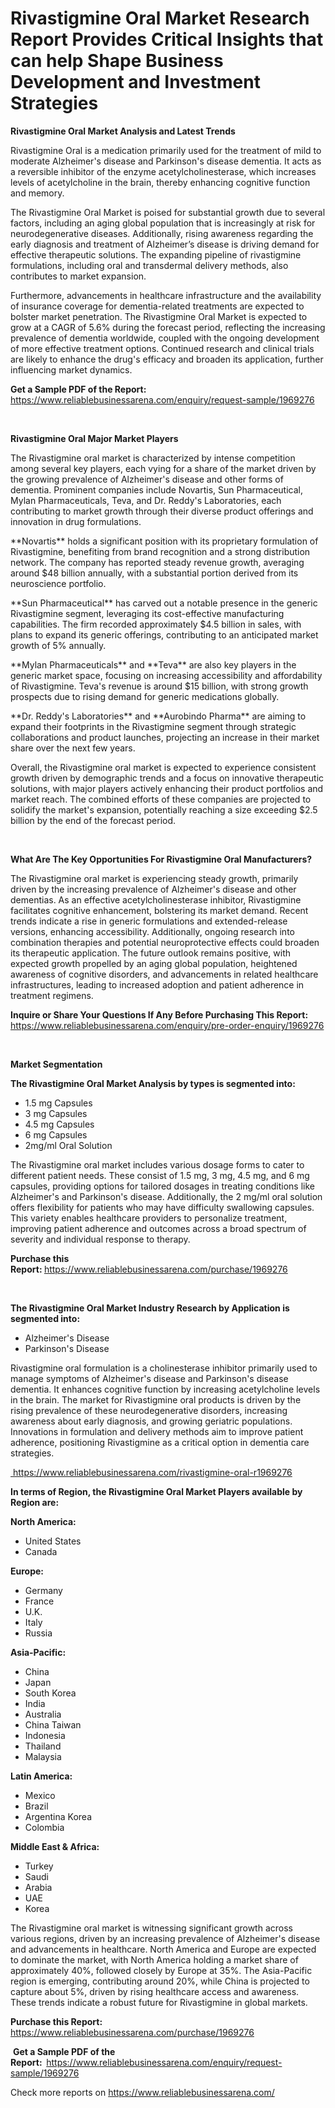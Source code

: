 <p><h1>Rivastigmine Oral Market Research Report Provides Critical Insights that can help Shape Business Development and Investment Strategies</h1></p><p><strong>Rivastigmine Oral Market Analysis and Latest Trends</strong></p>
<p><p>Rivastigmine Oral is a medication primarily used for the treatment of mild to moderate Alzheimer's disease and Parkinson's disease dementia. It acts as a reversible inhibitor of the enzyme acetylcholinesterase, which increases levels of acetylcholine in the brain, thereby enhancing cognitive function and memory.</p><p>The Rivastigmine Oral Market is poised for substantial growth due to several factors, including an aging global population that is increasingly at risk for neurodegenerative diseases. Additionally, rising awareness regarding the early diagnosis and treatment of Alzheimer’s disease is driving demand for effective therapeutic solutions. The expanding pipeline of rivastigmine formulations, including oral and transdermal delivery methods, also contributes to market expansion. </p><p>Furthermore, advancements in healthcare infrastructure and the availability of insurance coverage for dementia-related treatments are expected to bolster market penetration. The Rivastigmine Oral Market is expected to grow at a CAGR of 5.6% during the forecast period, reflecting the increasing prevalence of dementia worldwide, coupled with the ongoing development of more effective treatment options. Continued research and clinical trials are likely to enhance the drug's efficacy and broaden its application, further influencing market dynamics.</p></p>
<p><strong>Get a Sample PDF of the Report:&nbsp;</strong> <a href="https://www.reliablebusinessarena.com/enquiry/request-sample/1969276?utm_campaign=2822&utm_medium=2&utm_source=Github&utm_content=ia&utm_term=08032025&utm_id=rivastigmine-oral">https://www.reliablebusinessarena.com/enquiry/request-sample/1969276</a></p>
<p>&nbsp;</p>
<p><strong>Rivastigmine Oral Major Market Players</strong></p>
<p><p>The Rivastigmine oral market is characterized by intense competition among several key players, each vying for a share of the market driven by the growing prevalence of Alzheimer's disease and other forms of dementia. Prominent companies include Novartis, Sun Pharmaceutical, Mylan Pharmaceuticals, Teva, and Dr. Reddy's Laboratories, each contributing to market growth through their diverse product offerings and innovation in drug formulations.</p><p>**Novartis** holds a significant position with its proprietary formulation of Rivastigmine, benefiting from brand recognition and a strong distribution network. The company has reported steady revenue growth, averaging around $48 billion annually, with a substantial portion derived from its neuroscience portfolio.</p><p>**Sun Pharmaceutical** has carved out a notable presence in the generic Rivastigmine segment, leveraging its cost-effective manufacturing capabilities. The firm recorded approximately $4.5 billion in sales, with plans to expand its generic offerings, contributing to an anticipated market growth of 5% annually.</p><p>**Mylan Pharmaceuticals** and **Teva** are also key players in the generic market space, focusing on increasing accessibility and affordability of Rivastigmine. Teva's revenue is around $15 billion, with strong growth prospects due to rising demand for generic medications globally.</p><p>**Dr. Reddy's Laboratories** and **Aurobindo Pharma** are aiming to expand their footprints in the Rivastigmine segment through strategic collaborations and product launches, projecting an increase in their market share over the next few years.</p><p>Overall, the Rivastigmine oral market is expected to experience consistent growth driven by demographic trends and a focus on innovative therapeutic solutions, with major players actively enhancing their product portfolios and market reach. The combined efforts of these companies are projected to solidify the market's expansion, potentially reaching a size exceeding $2.5 billion by the end of the forecast period.</p></p>
<p>&nbsp;</p>
<p><strong>What Are The Key Opportunities For Rivastigmine Oral Manufacturers?</strong></p>
<p><p>The Rivastigmine oral market is experiencing steady growth, primarily driven by the increasing prevalence of Alzheimer's disease and other dementias. As an effective acetylcholinesterase inhibitor, Rivastigmine facilitates cognitive enhancement, bolstering its market demand. Recent trends indicate a rise in generic formulations and extended-release versions, enhancing accessibility. Additionally, ongoing research into combination therapies and potential neuroprotective effects could broaden its therapeutic application. The future outlook remains positive, with expected growth propelled by an aging global population, heightened awareness of cognitive disorders, and advancements in related healthcare infrastructures, leading to increased adoption and patient adherence in treatment regimens.</p></p>
<p><strong>Inquire or Share Your Questions If Any Before Purchasing This Report:</strong> <a href="https://www.reliablebusinessarena.com/enquiry/pre-order-enquiry/1969276?utm_campaign=2822&utm_medium=2&utm_source=Github&utm_content=ia&utm_term=08032025&utm_id=rivastigmine-oral">https://www.reliablebusinessarena.com/enquiry/pre-order-enquiry/1969276</a></p>
<p>&nbsp;</p>
<p><strong>Market Segmentation</strong></p>
<p><strong>The Rivastigmine Oral Market Analysis by types is segmented into:</strong></p>
<p><ul><li>1.5 mg Capsules</li><li>3 mg Capsules</li><li>4.5 mg Capsules</li><li>6 mg Capsules</li><li>2mg/ml Oral Solution</li></ul></p>
<p><p>The Rivastigmine oral market includes various dosage forms to cater to different patient needs. These consist of 1.5 mg, 3 mg, 4.5 mg, and 6 mg capsules, providing options for tailored dosages in treating conditions like Alzheimer's and Parkinson's disease. Additionally, the 2 mg/ml oral solution offers flexibility for patients who may have difficulty swallowing capsules. This variety enables healthcare providers to personalize treatment, improving patient adherence and outcomes across a broad spectrum of severity and individual response to therapy.</p></p>
<p><strong>Purchase this Report:&nbsp;</strong><a href="https://www.reliablebusinessarena.com/purchase/1969276?utm_campaign=2822&utm_medium=2&utm_source=Github&utm_content=ia&utm_term=08032025&utm_id=rivastigmine-oral">https://www.reliablebusinessarena.com/purchase/1969276</a></p>
<p>&nbsp;</p>
<p><strong>The Rivastigmine Oral Market Industry Research by Application is segmented into:</strong></p>
<p><ul><li>Alzheimer's Disease</li><li>Parkinson's Disease</li></ul></p>
<p><p>Rivastigmine oral formulation is a cholinesterase inhibitor primarily used to manage symptoms of Alzheimer's disease and Parkinson's disease dementia. It enhances cognitive function by increasing acetylcholine levels in the brain. The market for Rivastigmine oral products is driven by the rising prevalence of these neurodegenerative disorders, increasing awareness about early diagnosis, and growing geriatric populations. Innovations in formulation and delivery methods aim to improve patient adherence, positioning Rivastigmine as a critical option in dementia care strategies.</p></p>
<p><a href="https://www.reliablebusinessarena.com/rivastigmine-oral-r1969276?utm_campaign=2822&utm_medium=2&utm_source=Github&utm_content=ia&utm_term=08032025&utm_id=rivastigmine-oral">&nbsp;https://www.reliablebusinessarena.com/rivastigmine-oral-r1969276</a></p>
<p><strong>In terms of Region, the Rivastigmine Oral Market Players available by Region are:</strong></p>
<p>
    <p> <strong> North America: </strong>
        <ul>
            <li>United States</li>
            <li>Canada</li>
        </ul>
        </p> 
    <p> <strong> Europe: </strong>
        <ul>
            <li>Germany</li>
            <li>France</li>
            <li>U.K.</li>
            <li>Italy</li>
            <li>Russia</li>
        </ul>
        </p> 
    <p> <strong> Asia-Pacific: </strong>
        <ul>
            <li>China</li>
            <li>Japan</li>
            <li>South Korea</li>
            <li>India</li>
            <li>Australia</li>
            <li>China Taiwan</li>
            <li>Indonesia</li>
            <li>Thailand</li>
            <li>Malaysia</li>
        </ul>
        </p> 
    <p> <strong> Latin America: </strong>
        <ul>
            <li>Mexico</li>
            <li>Brazil</li>
            <li>Argentina Korea</li>
            <li>Colombia</li>
        </ul>
        </p> 
    <p> <strong> Middle East & Africa: </strong>
        <ul>
            <li>Turkey</li>
            <li>Saudi</li>
            <li>Arabia</li>
            <li>UAE</li>
            <li>Korea</li>
        </ul>
    </p>
    </p>
<p><p>The Rivastigmine oral market is witnessing significant growth across various regions, driven by an increasing prevalence of Alzheimer's disease and advancements in healthcare. North America and Europe are expected to dominate the market, with North America holding a market share of approximately 40%, followed closely by Europe at 35%. The Asia-Pacific region is emerging, contributing around 20%, while China is projected to capture about 5%, driven by rising healthcare access and awareness. These trends indicate a robust future for Rivastigmine in global markets.</p></p>
<p><strong>Purchase this Report: </strong><a href="https://www.reliablebusinessarena.com/purchase/1969276?utm_campaign=2822&utm_medium=2&utm_source=Github&utm_content=ia&utm_term=08032025&utm_id=rivastigmine-oral">https://www.reliablebusinessarena.com/purchase/1969276</a></p>
<p>&nbsp;<strong>Get a Sample PDF of the Report:&nbsp;&nbsp;</strong><a href="https://www.reliablebusinessarena.com/enquiry/request-sample/1969276?utm_campaign=2822&utm_medium=2&utm_source=Github&utm_content=ia&utm_term=08032025&utm_id=rivastigmine-oral">https://www.reliablebusinessarena.com/enquiry/request-sample/1969276</a></p>
<p><strong></strong></p>
<p>Check more reports on <a href="https://www.reliablebusinessarena.com/?utm_campaign=2822&utm_medium=2&utm_source=Github&utm_content=ia&utm_term=08032025&utm_id=rivastigmine-oral">https://www.reliablebusinessarena.com/</a></p>